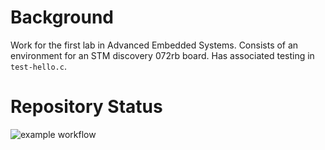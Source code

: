# Background
Work for the first lab in Advanced Embedded Systems. Consists of an environment for an STM discovery 072rb board. Has associated testing in `test-hello.c`.

# Repository Status
![example workflow](https://github.com/willgraham345/advanced-emb-lab00/actions/workflows/main.yml/badge.svg)